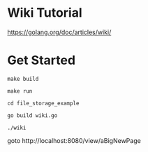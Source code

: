 # Wiki Tutorial
https://golang.org/doc/articles/wiki/

# Get Started

`make build`

`make run`

`cd file_storage_example`

`go build wiki.go`

`./wiki`

goto http://localhost:8080/view/aBigNewPage
